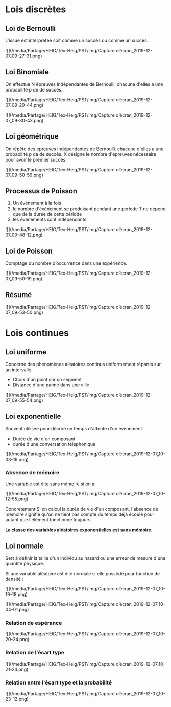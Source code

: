 # Lois discrètes

## Loi de Bernoulli

L'issue est interprétée soit comme un succès ou comme un succès. 

![](/media/Partage/HEIG/Tex-Heig/PST/img/Capture d’écran_2019-12-07_09-27-31.png) 

## Loi Binomiale

On effectue N épreuves indépendantes de Bernoulli. chacune d'elles a une probabilité p de de succès. 

![](/media/Partage/HEIG/Tex-Heig/PST/img/Capture d’écran_2019-12-07_09-29-44.png)

![](/media/Partage/HEIG/Tex-Heig/PST/img/Capture d’écran_2019-12-07_09-30-43.png)

## Loi géométrique

On répète des épreuves indépendantes de Bernoulli. chacune d'elles a une probabilité p de de succès. X désigne le nombre d'épreuves nécessaire pour avoir le premier succès. 

![](/media/Partage/HEIG/Tex-Heig/PST/img/Capture d’écran_2019-12-07_09-50-59.png)

## Processus de Poisson

1. Un événement à la fois
2. le nombre d'événement se produisant pendant une période T ne dépend que de la durée de cette période
3. les événements sont indépendants. 

![](/media/Partage/HEIG/Tex-Heig/PST/img/Capture d’écran_2019-12-07_09-48-12.png)

## Loi de Poisson

Comptage du nombre d’occurrence dans une expérience.

![](/media/Partage/HEIG/Tex-Heig/PST/img/Capture d’écran_2019-12-07_09-50-19.png)

## Résumé

![](/media/Partage/HEIG/Tex-Heig/PST/img/Capture d’écran_2019-12-07_09-53-50.png)

# Lois continues 

## Loi uniforme

Concerne des phénomènes aléatoires continus uniformément répartis sur un intervalle. 

- Choix d'un point sur un segment
- Distance d'une panne dans une ville 

![](/media/Partage/HEIG/Tex-Heig/PST/img/Capture d’écran_2019-12-07_09-55-54.png)

## Loi exponentielle

Souvent utilisée pour décrire un temps d'attente d'un événement. 

- Durée de vie d'un composant
- durée d'une conversation téléphonique. 

![](/media/Partage/HEIG/Tex-Heig/PST/img/Capture d’écran_2019-12-07_10-03-16.png)

### Absence de mémoire 

Une variable est dite sans mémoire si on a:

![](/media/Partage/HEIG/Tex-Heig/PST/img/Capture d’écran_2019-12-07_10-12-55.png)

Concrètement Si on calcul la durée de vie d'un composant, l'absence de mémoire signifie  qu'on ne tient pas compte du temps déjà écoulé pour autant que l'élément fonctionne toujours. 

**La classe des variables aléatoires exponentielles est sans mémoire.** 

## Loi normale

Sert à définir la taille d'un individu au hasard ou une erreur de mesure d'une quantité physique. 

Si une variable aléatoire est dite normale si elle possède pour fonction de densité :

![](/media/Partage/HEIG/Tex-Heig/PST/img/Capture d’écran_2019-12-07_10-19-18.png)

![](/media/Partage/HEIG/Tex-Heig/PST/img/Capture d’écran_2019-12-07_10-04-01.png)

### Relation de espérance

![](/media/Partage/HEIG/Tex-Heig/PST/img/Capture d’écran_2019-12-07_10-20-24.png)

### Relation de l'écart type 

![](/media/Partage/HEIG/Tex-Heig/PST/img/Capture d’écran_2019-12-07_10-21-24.png)

### Relation entre l'écart type et la probabilité

![](/media/Partage/HEIG/Tex-Heig/PST/img/Capture d’écran_2019-12-07_10-23-12.png)